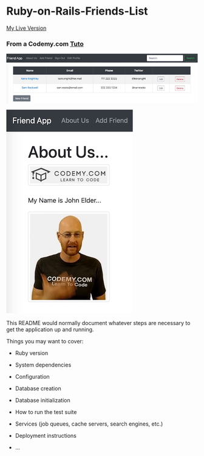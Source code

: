 # Ruby-on-Rails-Friends-List

[My Live Version](https://ruby-on-rails-friends-list.herokuapp.com/)

### From a Codemy.com [Tuto](https://youtu.be/fmyvWz5TUWg)


![](https://github.com/ipopop/RubyOnRails_Friends_List/blob/main/app/assets/images/capture-1.jpg)

![](https://github.com/ipopop/RubyOnRails_Friends_List/blob/main/app/assets/images/capture-2.jpg)



This README would normally document whatever steps are necessary to get the
application up and running.

Things you may want to cover:

* Ruby version

* System dependencies

* Configuration

* Database creation

* Database initialization

* How to run the test suite

* Services (job queues, cache servers, search engines, etc.)

* Deployment instructions

* ...
